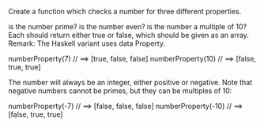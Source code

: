 Create a function which checks a number for three different properties.

is the number prime?
is the number even?
is the number a multiple of 10?
Each should return either true or false, which should be given as an array. Remark: The Haskell variant uses data Property.

numberProperty(7)  // ==> [true,  false, false] 
numberProperty(10) // ==> [false, true,  true]

The number will always be an integer, either positive or negative. Note that negative numbers cannot be primes, but they can be multiples of 10:

numberProperty(-7)  // ==> [false, false, false] 
numberProperty(-10) // ==> [false, true,  true]
